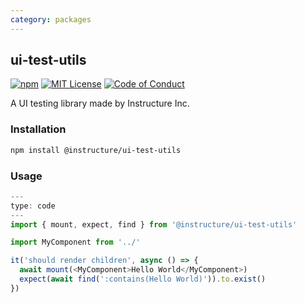 ```yaml
---
category: packages
---
```


## ui-test-utils

[![npm][npm]][npm-url]
[![MIT License][license-badge]][license]
[![Code of Conduct][coc-badge]][coc]

A UI testing library made by Instructure Inc.

### Installation

```sh
npm install @instructure/ui-test-utils
```

### Usage

```js
---
type: code
---
import { mount, expect, find } from '@instructure/ui-test-utils'

import MyComponent from '../'

it('should render children', async () => {
  await mount(<MyComponent>Hello World</MyComponent>)
  expect(await find(':contains(Hello World)')).to.exist()
})
```

[npm]: https://img.shields.io/npm/v/@instructure/ui-test-utils.svg
[npm-url]: https://npmjs.com/package/@instructure/ui-test-utils
[license-badge]: https://img.shields.io/npm/l/instructure-ui.svg?style=flat-square
[license]: https://github.com/instructure/instructure-ui/blob/master/LICENSE
[coc-badge]: https://img.shields.io/badge/code%20of-conduct-ff69b4.svg?style=flat-square
[coc]: https://github.com/instructure/instructure-ui/blob/master/CODE_OF_CONDUCT.md
